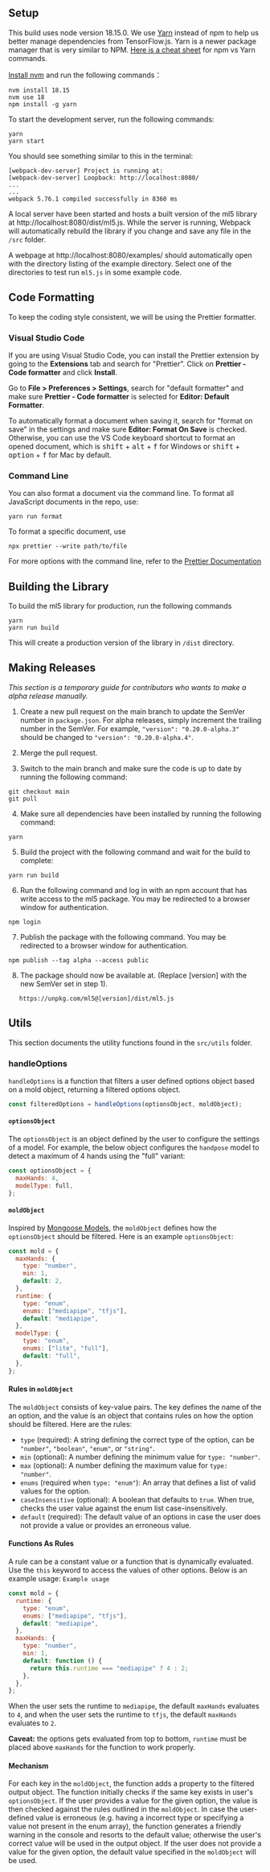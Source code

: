 ## Setup

This build uses node version 18.15.0.
We use [Yarn](https://yarnpkg.com/) instead of npm to help us better manage dependencies from TensorFlow.js. Yarn is a newer package manager that is very similar to NPM. [Here is a cheat sheet](https://www.digitalocean.com/community/tutorials/nodejs-npm-yarn-cheatsheet) for npm vs Yarn commands.

[Install nvm](https://github.com/nvm-sh/nvm#installing-and-updating) and run the following commands：

```
nvm install 18.15
nvm use 18
npm install -g yarn
```

To start the development server, run the following commands:

```
yarn
yarn start
```

You should see something similar to this in the terminal:

```
[webpack-dev-server] Project is running at:
[webpack-dev-server] Loopback: http://localhost:8080/
...
...
webpack 5.76.1 compiled successfully in 8360 ms
```

A local server have been started and hosts a built version of the ml5 library at http://localhost:8080/dist/ml5.js. While the server is running, Webpack will automatically rebuild the library if you change and save any file in the `/src` folder.

A webpage at http://localhost:8080/examples/ should automatically open with the directory listing of the example directory. Select one of the directories to test run `ml5.js` in some example code.

## Code Formatting

To keep the coding style consistent, we will be using the Prettier formatter.

### Visual Studio Code

If you are using Visual Studio Code, you can install the Prettier extension by going to the **Extensions** tab and search for "Prettier". Click on **Prettier - Code formatter** and click **Install**.

Go to **File > Preferences > Settings**, search for "default formatter" and make sure **Prettier - Code formatter** is selected for **Editor: Default Formatter**.

To automatically format a document when saving it, search for "format on save" in the settings and make sure **Editor: Format On Save** is checked. Otherwise, you can use the VS Code keyboard shortcut to format an opened document, which is <kbd>shift</kbd> + <kbd>alt</kbd> + <kbd>f</kbd> for Windows or <kbd>shift</kbd> + <kbd>option</kbd> + <kbd>f</kbd> for Mac by default.

### Command Line

You can also format a document via the command line. To format all JavaScript documents in the repo, use:

```
yarn run format
```

To format a specific document, use

```
npx prettier --write path/to/file
```

For more options with the command line, refer to the [Prettier Documentation](https://prettier.io/docs/en/cli.html)

## Building the Library

To build the ml5 library for production, run the following commands

```
yarn
yarn run build
```

This will create a production version of the library in `/dist` directory.

## Making Releases

_This section is a temporary guide for contributors who wants to make a alpha release manually._

1. Create a new pull request on the main branch to update the SemVer number in `package.json`. For alpha releases, simply increment the trailing number in the SemVer. For example, `"version": "0.20.0-alpha.3"` should be changed to `"version": "0.20.0-alpha.4"`.

2. Merge the pull request.

3. Switch to the main branch and make sure the code is up to date by running the following command:

```
git checkout main
git pull
```

4. Make sure all dependencies have been installed by running the following command:

```
yarn
```

5. Build the project with the following command and wait for the build to complete:

```
yarn run build
```

6. Run the following command and log in with an npm account that has write access to the ml5 package. You may be redirected to a browser window for authentication.

```
npm login
```

7. Publish the package with the following command. You may be redirected to a browser window for authentication.

```
npm publish --tag alpha --access public
```

8. The package should now be available at. (Replace [version] with the new SemVer set in step 1).

```
   https://unpkg.com/ml5@[version]/dist/ml5.js
```

## Utils

This section documents the utility functions found in the `src/utils` folder.

### handleOptions

`handleOptions` is a function that filters a user defined options object based on a mold object, returning a filtered options object.

```js
const filteredOptions = handleOptions(optionsObject, moldObject);
```

#### `optionsObject`

The `optionsObject` is an object defined by the user to configure the settings of a model. For example, the below object configures the `handpose` model to detect a maximum of 4 hands using the "full" variant:

```js
const optionsObject = {
  maxHands: 4,
  modelType: full,
};
```

#### `moldObject`

Inspired by [Mongoose Models](https://mongoosejs.com/docs/models.html), the `moldObject` defines how the `optionsObject` should be filtered. Here is an example `optionsObject`:

```js
const mold = {
  maxHands: {
    type: "number",
    min: 1,
    default: 2,
  },
  runtime: {
    type: "enum",
    enums: ["mediapipe", "tfjs"],
    default: "mediapipe",
  },
  modelType: {
    type: "enum",
    enums: ["lite", "full"],
    default: "full",
  },
};
```

#### Rules in `moldObject`

The `moldObject` consists of key-value pairs. The key defines the name of the an option, and the value is an object that contains rules on how the option should be filtered. Here are the rules:

- `type` (required): A string defining the correct type of the option, can be `"number"`, `"boolean"`, `"enum"`, or `"string"`.
- `min` (optional): A number defining the minimum value for `type: "number"`.
- `max` (optional): A number defining the maximum value for `type: "number"`.
- `enums` (required when `type: "enum"`): An array that defines a list of valid values for the option.
- `caseInsensitive` (optional): A boolean that defaults to `true`. When true, checks the user value against the enum list case-insensitively.
- `default` (required): The default value of an options in case the user does not provide a value or provides an erroneous value.

#### Functions As Rules

A rule can be a constant value or a function that is dynamically evaluated. Use the `this` keyword to access the values of other options. Below is an example usage:
`Example usage`

```js
const mold = {
  runtime: {
    type: "enum",
    enums: ["mediapipe", "tfjs"],
    default: "mediapipe",
  },
  maxHands: {
    type: "number",
    min: 1,
    default: function () {
      return this.runtime === "mediapipe" ? 4 : 2;
    },
  },
};
```

When the user sets the runtime to `mediapipe`, the default `maxHands` evaluates to `4`, and when the user sets the runtime to `tfjs`, the default `maxHands` evaluates to `2`.

**Caveat:** the options gets evaluated from top to bottom, `runtime` must be placed above `maxHands` for the function to work properly.

#### Mechanism

For each key in the `moldObject`, the function adds a property to the filtered output object. The function initially checks if the same key exists in user's `optionsObject`. If the user provides a value for the given option, the value is then checked against the rules outlined in the `moldObject`. In case the user-defined value is erroneous (e.g. having a incorrect type or specifying a value not present in the enum array), the function generates a friendly warning in the console and resorts to the default value; otherwise the user's correct value will be used in the output object. If the user does not provide a value for the given option, the default value specified in the `moldObject` will be used.
